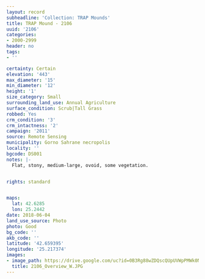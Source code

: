 ```yaml
---
layout: record
subheadline: 'Collection: TRAP Mounds'
title: TRAP Mound - 2106
uuid: '2106'
categories:
- 2000-2999
header: no
tags:
- ''

certainty: Certain
elevation: '443'
max_diameter: '15'
min_diameter: '12'
height: '1'
size_category: Small
surrounding_land_use: Annual Agriculture
surface_condition: Scrub|Tall Grass
robbed: Yes
crm_condition: '3'
crm_intactness: '2'
campaign: '2011'
source: Remote Sensing
municipality: Gorno Sahrane necropolis
locality: ''
bgcode: DS001
notes: |-
  Flat, stony, medium-large, ovoid, some vegetation.


rights: standard


maps:
  lat: 42.6285
  lon: 25.2442
date: 2018-06-04
land_use_source: Photo
photo: Good
bg_code: ''
akb_code: ''
latitude: '42.659395'
longitude: '25.217374'
images:
- image_path: https://drive.google.com/uc?id=0B3Rg88wZDQscQUpUVWpPMWk0N3M
  title: 2106_Overview_W.JPG
---
```

